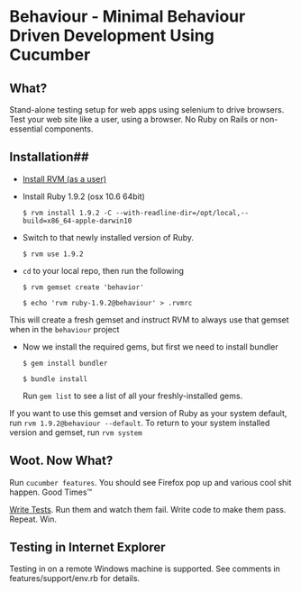 # Behaviour - Minimal Behaviour Driven Development Using Cucumber #

## What? ##
Stand-alone testing setup for web apps using selenium to drive browsers. Test your web site like a user, using a browser.
No Ruby on Rails or non-essential components. 

## Installation##

*  [Install RVM (as a user)](http://rvm.beginrescueend.com/rvm/install/)

*  Install Ruby 1.9.2 (osx 10.6 64bit)
    
      `$ rvm install 1.9.2 -C --with-readline-dir=/opt/local,--build=x86_64-apple-darwin10`

*  Switch to that newly installed version of Ruby.

      `$ rvm use 1.9.2`

*  `cd` to your local repo, then run the following

      `$ rvm gemset create 'behavior'`
      
      `$ echo 'rvm ruby-1.9.2@behaviour' > .rvmrc`
  
  This will create a fresh gemset and instruct RVM to always use that gemset when in the `behaviour` project
  
*  Now we install the required gems, but first we need to install bundler

      `$ gem install bundler`
      
      `$ bundle install`
      
   Run `gem list` to see a list of all your freshly-installed gems.
   
   
If you want to use this gemset and version of Ruby as your system default, run `rvm 1.9.2@behaviour --default`. To return to your system installed version and gemset, run `rvm system`

## Woot. Now What? ##

Run `cucumber features`. You should see Firefox pop up and various cool shit happen. Good Times™

[Write Tests](https://github.com/jnicklas/capybara). Run them and watch them fail. Write code to make them pass. Repeat. Win.

## Testing in Internet Explorer ##

Testing in on a remote Windows machine is supported. See comments in features/support/env.rb for details.
